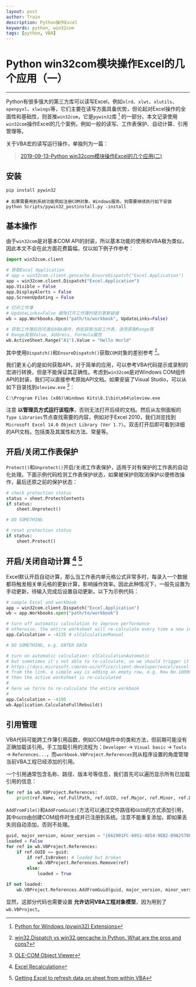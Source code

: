 ```yaml
---
layout: post
author: Train
description: Python操作Excel
keywords: python, win32com
tags: [python, VBA]
---
```


# Python win32com模块操作Excel的几个应用（一）

---

Python有很多强大的第三方库可以读写Excel，例如`xlrd`、`xlwt`、`xlutils`、`openpyxl`、`xlwings`等，它们主要在读写方面具备优势，但论起对Excel操作的全面性和基础性，则首推`win32com`，它是`pywin32`库 [^1] 的一部分。本文记录使用`win32com`操作Excel的几个案例，例如一般的读写、工作表保护、自动计算、引用管理等。

关于VBA宏的读写运行操作，单独列为一篇：

> [2019-09-13-Python win32com模块操作Excel的几个应用(二)](2019-09-13-Python-win32com模块操作Excel的几个应用（二）.md)


## 安装

```
pip install pywin32

# 如果需要用到系统功能例如注册COM对象、Windows服务，则需要继续执行如下安装
python Scripts/pywin32_postinstall.py -install
```

## 基本操作

由于`win32com`是对基本COM API的封装，所以基本功能的使用和VBA极为类似，因此本文不会在此方面花费篇幅，仅以如下例子作参考：

```python
import win32com.client

# 获取Excel Application
# app = win32com.client.gencache.EnsureDispatch("Excel.Application")
app = win32com.client.Dispatch("Excel.Application")
app.Visible = False
app.DisplayAlerts = False
app.ScreenUpdating = False

# 打开工作簿
# UpdateLinks=False 避免打开工作簿时提示更新链接
wb = app.Workbooks.Open("path/to/workbook", UpdateLinks=False)

# 获取工作簿后则可类似VBA操作，例如获取当前工作表，进而获取Range等
# Range具有Value, Address, Formula属性
wb.ActiveSheet.Range("A1").Value = "Hello World"

```

其中使用`Dispatch()`和`EnsureDispatch()`获取`COM`对象的差别参考 [^2]。

我们更关心的是如何获取API，对于简单的应用，可以参考VBA代码提示或录制的宏进行转换，但是不能保证其正确性。考虑到`win32com`是对Windows COM组件API的封装，我们可以直接参考原始API文档。如果安装了Visual Studio，可以从如下目录找到`oleview.exe` [^3]：

```
C:\Program Files (x86)\Windows Kits\8.1\bin\x64\oleview.exe
```

注意 **以管理员方式运行该程序**，否则无法打开后续的文档。然后从左侧面板的`Type Libraries`节点查找需要的内容，例如对于Excel 2010，我们浏览找到`Microsoft Excel 14.0 Object Library (Ver 1.7)`。双击打开后即可看到详细的API文档，包括类及其属性和方法、常量等。


## 开启/关闭工作表保护

`Protect()`和`Unprotect()`开启/关闭工作表保护，适用于对有保护的工作表的自动化处理。下面示例代码检测工作表保护状态，如果被保护则取消保护以便修改操作，最后还原之前的保护状态：

```python
# check protection status
status = sheet.ProtectContents
if status:
    sheet.Unprotect()

# DO SOMETHING

# reset protection status
if status:
    sheet.Protect()
```

## 开启/关闭自动计算 [^4] [^5]

Excel默认开启自动计算，那么当工作表内单元格公式非常多时，每录入一个数据都将触发相关单元格的更新计算，影响操作效率。因此此种情况下，一般先设置为手动更新，待输入完成后设置自动更新。以下为示例代码：

```python
# sample Excel and workbook
app = win32com.client.Dispatch("Excel.Application")
wb = app.Workbooks.open("path/to/workbook")

# turn off automatic calculation to improve performance
# otherwise, the entire worksheet will re-calculate every time a new input is entered
app.Calculation = -4135 # xlCalculationManual

# DO SOMETHING, e.g. ENTER DATA

# turn on automatic calculation: xlCalculationAutomatic
# but sometimes it's not able to re-calculate, so we should trigger it explicitly:
# https://docs.microsoft.com/en-us/office/client-developer/excel/excel-recalculation
# from the link, a simple way is adding an empty row, e.g. Row No.1000000,
# then the active worksheet is re-calculated
# 
# here we force to re-calculate the entire workbook
# 
app.Calculation = -4105
wb.Application.CalculateFullRebuild()
```

## 引用管理

VBA代码可能跨工作簿引用函数，例如COM组件中的类和方法，但前期可能没有正确加载该引用。手工加载引用的流程为：`Developer` -> `Visual basic` -> `Tools` -> `References...`，而`workbook.VBProject.References`则从程序设置的角度管理当前VBA工程已经添加的引用。

一个引用通常包含名称、路径、版本号等信息，我们首先可以遍历显示所有已加载引用的信息：

```python
for ref in wb.VBProject.References:
    print(ref.Name, ref.FullPath, ref.GUID, ref.Major, ref.Minor, ref.Description)
```

`AddFromFile()`和`AddFromGuid()`方法可以通过文件路径和`GUID`的方式添加引用，其中`GUID`由创建COM组件时生成并已注册到系统。注意不能重复添加，即如果丢失则自动添加，否则不处理。

```python
guid, major_version, minor_version = "{662901FC-6951-4854-9EB2-D9A2570F2B2E}", 1, 0
loaded = False
for ref in wb.VBProject.References:
    if ref.GUID == guid:
        if ref.IsBroken: # loaded but broken
            wb.VBProject.References.Remove(ref)
        else:
            loaded = True

if not loaded:
    wb.VBProject.References.AddFromGuid(guid, major_version, minor_version)
```

显然，这部分代码也需要设置 **允许访问VBA工程对象模型**，因为用到了`wb.VBProject`。



[^1]: [Python for Windows (pywin32) Extensions](https://github.com/mhammond/pywin32)
[^2]: [win32.Dispatch vs win32.gencache in Python. What are the pros and cons?](https://stackoverflow.com/questions/50127959/win32-dispatch-vs-win32-gencache-in-python-what-are-the-pros-and-cons)
[^3]: [OLE-COM Object Viewer](https://docs.microsoft.com/zh-cn/windows/desktop/com/ole-com-object-viewer)
[^4]: [Excel Recalculation](https://docs.microsoft.com/en-us/office/client-developer/excel/excel-recalculation)
[^5]: [Getting Excel to refresh data on sheet from within VBA](https://stackoverflow.com/questions/154434/getting-excel-to-refresh-data-on-sheet-from-within-vba)
